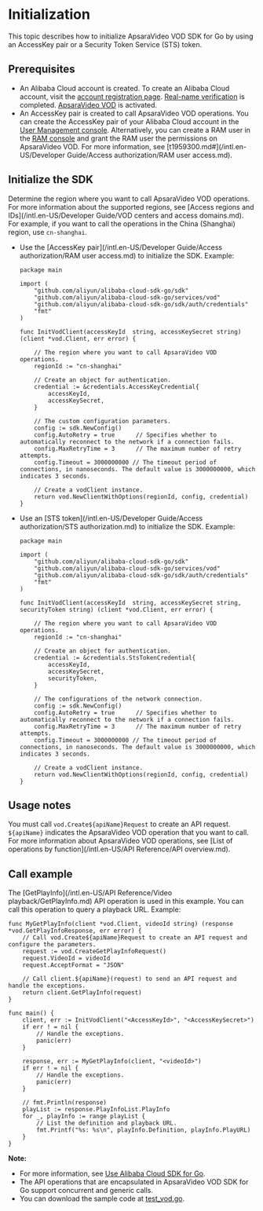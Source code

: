 # Initialization

This topic describes how to initialize ApsaraVideo VOD SDK for Go by using an AccessKey pair or a Security Token Service \(STS\) token.

## Prerequisites

-   An Alibaba Cloud account is created. To create an Alibaba Cloud account, visit the [account registration page](https://account.aliyun.com/register/register.htm?spm=a2c4g.11186623.2.13.2a123bd95a5EuV&oauth_callback=https%3A%2F%2Fvod.console.aliyun.com%2F&lang=zh). [Real-name verification](https://account.console.aliyun.com/v2/?spm=5176.2020520207.103.3.6e0f4c126cK3zB#/authc/types) is completed. [ApsaraVideo VOD](https://www.alibabacloud.com/product/apsaravideo-for-vod?spm=a3c0i.7911826.6791778070.dnavproductmedia3.441914b3psWeWQ) is activated.
-   An AccessKey pair is created to call ApsaraVideo VOD operations. You can create the AccessKey pair of your Alibaba Cloud account in the [User Management console](https://usercenter.console.aliyun.com/#/manage/ak). Alternatively, you can create a RAM user in the [RAM console](https://ram.console.aliyun.com/?spm=a2c4g.11186623.2.17.2a123bd95a5EuV#/user/list) and grant the RAM user the permissions on ApsaraVideo VOD. For more information, see [t1959300.md\#](/intl.en-US/Developer Guide/Access authorization/RAM user access.md).

## Initialize the SDK

Determine the region where you want to call ApsaraVideo VOD operations. For more information about the supported regions, see [Access regions and IDs](/intl.en-US/Developer Guide/VOD centers and access domains.md). For example, if you want to call the operations in the China \(Shanghai\) region, use `cn-shanghai`.

-   Use the [AccessKey pair](/intl.en-US/Developer Guide/Access authorization/RAM user access.md) to initialize the SDK. Example:

    ```
    package main
    
    import (
        "github.com/aliyun/alibaba-cloud-sdk-go/sdk"
        "github.com/aliyun/alibaba-cloud-sdk-go/services/vod"
        "github.com/aliyun/alibaba-cloud-sdk-go/sdk/auth/credentials"
        "fmt"
    )
    
    func InitVodClient(accessKeyId  string, accessKeySecret string) (client *vod.Client, err error) {
    
        // The region where you want to call ApsaraVideo VOD operations.
        regionId := "cn-shanghai"
    
        // Create an object for authentication.
        credential := &credentials.AccessKeyCredential{
            accessKeyId,
            accessKeySecret,
        }
    
        // The custom configuration parameters.
        config := sdk.NewConfig()
        config.AutoRetry = true      // Specifies whether to automatically reconnect to the network if a connection fails.
        config.MaxRetryTime = 3      // The maximum number of retry attempts.
        config.Timeout = 3000000000 // The timeout period of connections, in nanoseconds. The default value is 3000000000, which indicates 3 seconds.
    
        // Create a vodClient instance.
        return vod.NewClientWithOptions(regionId, config, credential)
    }
    ```

-   Use an [STS token](/intl.en-US/Developer Guide/Access authorization/STS authorization.md) to initialize the SDK. Example:

    ```
    package main
    
    import (
        "github.com/aliyun/alibaba-cloud-sdk-go/sdk"
        "github.com/aliyun/alibaba-cloud-sdk-go/services/vod"
        "github.com/aliyun/alibaba-cloud-sdk-go/sdk/auth/credentials"
        "fmt"
    )
    
    func InitVodClient(accessKeyId  string, accessKeySecret string, securityToken string) (client *vod.Client, err error) {
    
        // The region where you want to call ApsaraVideo VOD operations.
        regionId := "cn-shanghai"
    
        // Create an object for authentication.
        credential := &credentials.StsTokenCredential{
            accessKeyId,
            accessKeySecret,
            securityToken,
        }
    
        // The configurations of the network connection.
        config := sdk.NewConfig()
        config.AutoRetry = true      // Specifies whether to automatically reconnect to the network if a connection fails.
        config.MaxRetryTime = 3      // The maximum number of retry attempts.
        config.Timeout = 3000000000 // The timeout period of connections, in nanoseconds. The default value is 3000000000, which indicates 3 seconds.
    
        // Create a vodClient instance.
        return vod.NewClientWithOptions(regionId, config, credential)
    }
    ```


## Usage notes

You must call `vod.Create${apiName}Request` to create an API request. `${apiName}` indicates the ApsaraVideo VOD operation that you want to call. For more information about ApsaraVideo VOD operations, see [List of operations by function](/intl.en-US/API Reference/API overview.md).

## Call example

The [GetPlayInfo](/intl.en-US/API Reference/Video playback/GetPlayInfo.md) API operation is used in this example. You can call this operation to query a playback URL. Example:

```
func MyGetPlayInfo(client *vod.Client, videoId string) (response *vod.GetPlayInfoResponse, err error) {
    // Call vod.Create${apiName}Request to create an API request and configure the parameters.
    request := vod.CreateGetPlayInfoRequest()
    request.VideoId = videoId
    request.AcceptFormat = "JSON"

    // Call client.${apiName}(request) to send an API request and handle the exceptions.
    return client.GetPlayInfo(request)
}

func main() {
    client, err := InitVodClient("<AccessKeyId>", "<AccessKeySecret>")
    if err ! = nil {
        // Handle the exceptions.
        panic(err)
    }

    response, err := MyGetPlayInfo(client, "<videoId>")
    if err ! = nil {
        // Handle the exceptions.
        panic(err)
    }

    // fmt.Println(response)
    playList := response.PlayInfoList.PlayInfo
    for _, playInfo := range playList {
        // List the definition and playback URL.
        fmt.Printf("%s: %s\n", playInfo.Definition, playInfo.PlayURL)
    }
}
```

**Note:**

-   For more information, see [Use Alibaba Cloud SDK for Go](https://help.aliyun.com/document_detail/66217.html?spm=a2c4g.11186623.2.27.3c9b25dfToJUtM#concept-mkk-vpj-zdb).
-   The API operations that are encapsulated in ApsaraVideo VOD SDK for Go support concurrent and generic calls.
-   You can download the sample code at [test\_vod.go](http://docs-aliyun.cn-hangzhou.oss.aliyun-inc.com/assets/attach/87264/cn_zh/1533550966288/test_vod.go).

